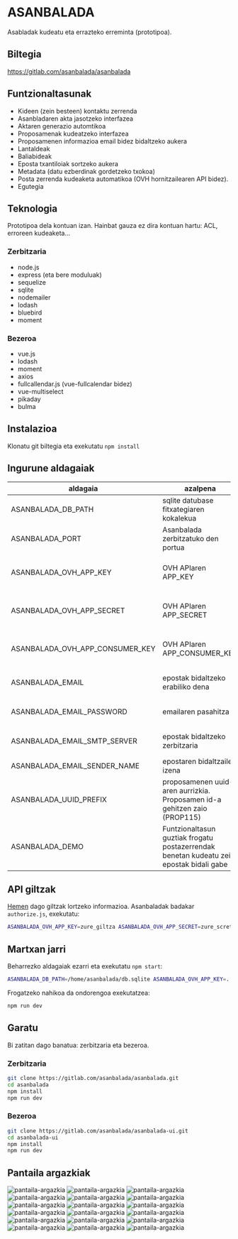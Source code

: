 # ASANBALADA
Asabladak kudeatu eta errazteko erreminta (prototipoa).

## Biltegia
https://gitlab.com/asanbalada/asanbalada

## Funtzionaltasunak
* Kideen (zein besteen) kontaktu zerrenda
* Asanbladaren akta jasotzeko interfazea
* Aktaren generazio automtikoa
* Proposamenak kudeatzeko interfazea
* Proposamenen informazioa email bidez bidaltzeko aukera
* Lantaldeak
* Baliabideak
* Eposta txantiloiak sortzeko aukera
* Metadata (datu ezberdinak gordetzeko txokoa)
* Posta zerrenda kudeaketa automatikoa (OVH hornitzailearen API bidez).
* Egutegia

## Teknologia
Prototipoa dela kontuan izan. Hainbat gauza ez dira kontuan hartu: ACL, erroreen kudeaketa...

### Zerbitzaria
* node.js
* express (eta bere moduluak)
* sequelize
* sqlite
* nodemailer
* lodash
* bluebird
* moment

### Bezeroa
* vue.js
* lodash
* moment
* axios
* fullcallendar.js (vue-fullcalendar bidez)
* vue-multiselect
* pikaday
* bulma

## Instalazioa
Klonatu git biltegia eta exekutatu `npm install`

## Ingurune aldagaiak
|aldagaia|azalpena|beharrezkoa|berezkoa|eredua|
|---|---|---|---|---|
|ASANBALADA_DB_PATH|sqlite datubase fitxategiaren kokalekua|ez|`./db.sqlite`, proiektuan bertan|/home/erabiltzailea/db.sqlite|
|ASANBALADA_PORT|Asanbalada zerbitzatuko den portua|ez|3000|3000|
|ASANBALADA_OVH_APP_KEY|OVH APIaren APP_KEY|posta zerrendak kudeatu nahi badira|||
|ASANBALADA_OVH_APP_SECRET|OVH APIaren APP_SECRET|posta zerrendak kudeatu nahi badira|||
|ASANBALADA_OVH_APP_CONSUMER_KEY|OVH APIaren APP_CONSUMER_KEY|posta zerrendak kudeatu nahi badira|||
|ASANBALADA_EMAIL|epostak bidaltzeko erabiliko dena|epostak bidali nahi badira||zure@email.org|
|ASANBALADA_EMAIL_PASSWORD|emailaren pasahitza|epostak bidali nahi badira|||
|ASANBALADA_EMAIL_SMTP_SERVER|epostak bidaltzeko zerbitzaria|epostak bidali nahi badira||smtps.google.com|
|ASANBALADA_EMAIL_SENDER_NAME|epostaren bidaltzaile izena|ez|ASANBALADA|Asanblada koordinaketa|
|ASANBALADA_UUID_PREFIX|proposamenen uuid-aren aurrizkia. Proposamen id-a gehitzen zaio (PROP115)|ez|PROP|NIREID|
|ASANBALADA_DEMO|Funtzionaltasun guztiak frogatu postazerrendak benetan kudeatu zein epostak bidali gabe|ez||true|

## API giltzak
[Hemen](https://ovh.github.io/node-ovh/#gettingStarted) dago giltzak lortzeko informazioa. Asanbaladak badakar `authorize.js`, exekutatu:
``` bash
ASANBALADA_OVH_APP_KEY=zure_giltza ASANBALADA_OVH_APP_SECRET=zure_scret ASANBALADA_OVH_ENDPOINT=api_zerbitzaria node authorize.js
```

## Martxan jarri
Beharrezko aldagaiak ezarri eta exekutatu `npm start`:
``` bash
ASANBALADA_DB_PATH=/home/asanbalada/db.sqlite ASANBALADA_OVH_APP_KEY=... ASANBALADA_OVH_APP_SECRET=... ... npm start
```
Frogatzeko nahikoa da ondorengoa exekutatzea:
``` bash
npm run dev
```

## Garatu
Bi zatitan dago banatua: zerbitzaria eta bezeroa.
### Zerbitzaria
``` bash
git clone https://gitlab.com/asanbalada/asanbalada.git
cd asanbalada
npm install
npm run dev
```
### Bezeroa
``` bash
git clone https://gitlab.com/asanbalada/asanbalada-ui.git
cd asanbalada-ui
npm install
npm run dev
```

## Pantaila argazkiak
![pantaila-argazkia](pantaila-argazkiak/pantaila-argazkia-20.png)
![pantaila-argazkia](pantaila-argazkiak/pantaila-argazkia-19.png)
![pantaila-argazkia](pantaila-argazkiak/pantaila-argazkia-10.png)
![pantaila-argazkia](pantaila-argazkiak/pantaila-argazkia-2.png)
![pantaila-argazkia](pantaila-argazkiak/pantaila-argazkia-18.png)
![pantaila-argazkia](pantaila-argazkiak/pantaila-argazkia-17.png)
![pantaila-argazkia](pantaila-argazkiak/pantaila-argazkia-4.png)
![pantaila-argazkia](pantaila-argazkiak/pantaila-argazkia-15.png)
![pantaila-argazkia](pantaila-argazkiak/pantaila-argazkia-14.png)
![pantaila-argazkia](pantaila-argazkiak/pantaila-argazkia-1.png)
![pantaila-argazkia](pantaila-argazkiak/pantaila-argazkia-13.png)
![pantaila-argazkia](pantaila-argazkiak/pantaila-argazkia-8.png)
![pantaila-argazkia](pantaila-argazkiak/pantaila-argazkia-7.png)
![pantaila-argazkia](pantaila-argazkiak/pantaila-argazkia-9.png)
![pantaila-argazkia](pantaila-argazkiak/pantaila-argazkia-5.png)
![pantaila-argazkia](pantaila-argazkiak/pantaila-argazkia-12.png)
![pantaila-argazkia](pantaila-argazkiak/pantaila-argazkia-6.png)
![pantaila-argazkia](pantaila-argazkiak/pantaila-argazkia-11.png)
